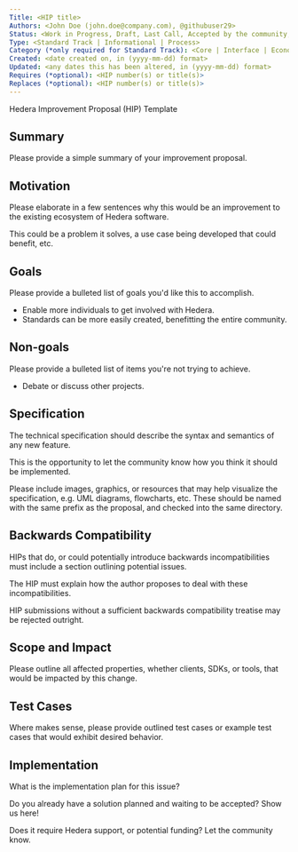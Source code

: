 ```yaml
---
Title: <HIP title>
Authors: <John Doe (john.doe@company.com), @githubuser29>
Status: <Work in Progress, Draft, Last Call, Accepted by the community, Proposed to the HGC, Accepted by the HGC, Final, Deferred, Rejected, Superseded>
Type: <Standard Track | Informational | Process>
Category (*only required for Standard Track): <Core | Interface | Economics | HRC>
Created: <date created on, in (yyyy-mm-dd) format>
Updated: <any dates this has been altered, in (yyyy-mm-dd) format>
Requires (*optional): <HIP number(s) or title(s)>
Replaces (*optional): <HIP number(s) or title(s)>
---
```


Hedera Improvement Proposal (HIP) Template

## Summary
Please provide a simple summary of your improvement proposal. 

## Motivation
Please elaborate in a few sentences why this would be an improvement to the existing ecosystem of Hedera software. 

This could be a problem it solves, a use case being developed that could benefit, etc.

## Goals

Please provide a bulleted list of goals you'd like this to accomplish.

* Enable more individuals to get involved with Hedera.
* Standards can be more easily created, benefitting the entire community.

## Non-goals

Please provide a bulleted list of items you're not trying to achieve. 

* Debate or discuss other projects.

## Specification
The technical specification should describe the syntax and semantics of any new feature. 

This is the opportunity to let the community know how you think it should be implemented.

Please include images, graphics, or resources that may help visualize the specification, e.g. UML diagrams, flowcharts, etc. These should be named with the same prefix as the proposal, and checked into the same directory.

## Backwards Compatibility
HIPs that do, or could potentially introduce backwards incompatibilities must include a section outlining potential issues. 

The HIP must explain how the author proposes to deal with these incompatibilities. 

HIP submissions without a sufficient backwards compatibility treatise may be rejected outright.

## Scope and Impact
Please outline all affected properties, whether clients, SDKs, or tools, that would be impacted by this change.

## Test Cases
Where makes sense, please provide outlined test cases or example test cases that would exhibit desired behavior.

## Implementation
What is the implementation plan for this issue? 

Do you already have a solution planned and waiting to be accepted? Show us here!

Does it require Hedera support, or potential funding? Let the community know.